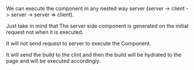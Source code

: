 We can execute the component in any nested way server (server -> client -> server -> server => client).

Just take in mind that The server side component is generated on the initial request not when it is executed.

It will not send request to server to execute the Component.

It will send the build to the clint and then the build will be hydrated to the page and will be executed accordingly.
